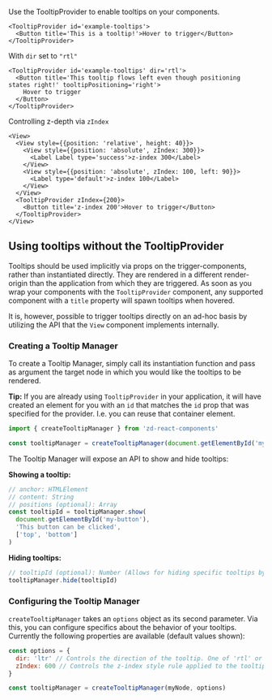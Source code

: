 Use the TooltipProvider to enable tooltips on your components.

```
<TooltipProvider id='example-tooltips'>
  <Button title='This is a tooltip!'>Hover to trigger</Button>
</TooltipProvider>
```

With `dir` set to `"rtl"`

```
<TooltipProvider id='example-tooltips' dir='rtl'>
  <Button title='This tooltip flows left even though positioning states right!' tooltipPositioning='right'>
    Hover to trigger
  </Button>
</TooltipProvider>
```

Controlling z-depth via `zIndex`

```
<View>
  <View style={{position: 'relative', height: 40}}>
    <View style={{position: 'absolute', zIndex: 300}}>
      <Label Label type='success'>z-index 300</Label>
    </View>
    <View style={{position: 'absolute', zIndex: 100, left: 90}}>
      <Label type='default'>z-index 100</Label>
    </View>
  </View>
  <TooltipProvider zIndex={200}>
    <Button title='z-index 200'>Hover to trigger</Button>
  </TooltipProvider>
</View>
```

## Using tooltips without the TooltipProvider

Tooltips should be used implicitly via props on the trigger-components, rather than instantiated directly.
They are rendered in a different render-origin than the application from which they are triggered.
As soon as you wrap your components with the `TooltipProvider` component, any supported component with a `title` property will spawn tooltips when hovered.

It is, however, possible to trigger tooltips directly on an ad-hoc basis by utilizing the API that the `View` component implements internally.

### Creating a Tooltip Manager

To create a Tooltip Manager, simply call its instantiation function and pass as argument the target node in which you would like the tooltips to be rendered.

**Tip:** If you are already using `TooltipProvider` in your application, it will have created an element for you with an `id` that matches the `id` prop that was specified for the provider. I.e. you can reuse that container element.

```javascript
import { createTooltipManager } from 'zd-react-components'

const tooltipManager = createTooltipManager(document.getElementById('my-tooltips'))
```

The Tooltip Manager will expose an API to show and hide tooltips:

**Showing a tooltip:**

```javascript
// anchor: HTMLElement
// content: String
// positions (optional): Array
const tooltipId = tooltipManager.show(
  document.getElementById('my-button'),
  'This button can be clicked',
  ['top', 'bottom']
)
```
**Hiding tooltips:**

```javascript
// tooltipId (optional): Number (Allows for hiding specific tooltips by their ID. If unspecified, any tooltip on-screen will be hidden.)
tooltipManager.hide(tooltipId)
```

### Configuring the Tooltip Manager

`createTooltipManager` takes an `options` object as its second parameter.
Via this, you can configure specifics about the behavior of your tooltips.
Currently the following properties are available (default values shown):

```javascript
const options = {
  dir: 'ltr' // Controls the direction of the tooltip. One of 'rtl' or 'ltr'.
  zIndex: 600 // Controls the z-index style rule applied to the tooltip container.
}

const tooltipManager = createTooltipManager(myNode, options)
```
